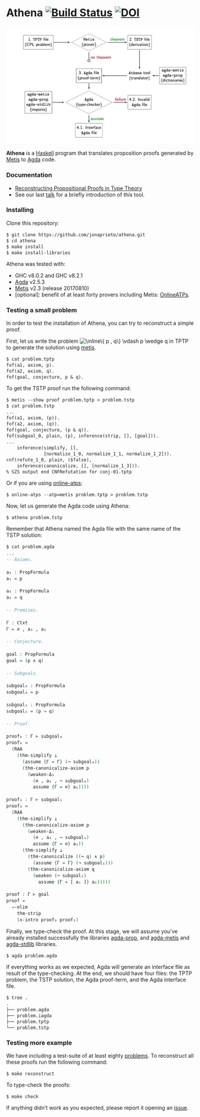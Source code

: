 <h1>Athena <a href="https://travis-ci.org/jonaprieto/athena"><img src="https://travis-ci.org/jonaprieto/athena.svg?branch=master" alt="Build Status"></a> <a href="https://zenodo.org/badge/latestdoi/85713337"><img src="https://zenodo.org/badge/85713337.svg" alt="DOI"></a></h1>
<p><img src="https://raw.githubusercontent.com/jonaprieto/athena/master/slides/diagram.png" alt="diagram"></p>
<p><strong>Athena</strong> is a <a href="http://www.haskell.org">Haskell</a> program that translates
proposition proofs generated by <a href="http://github.com/gilith/metis">Metis</a> to <a href="http://github.com/agda/agda">Agda</a> code.</p>
<h3>Documentation</h3>
<ul>
<li><a href="https://github.com/jonaprieto/athena/files/1425065/Prieto-Cubides.-.2017.-.Reconstructing.Propositional.Proofs.in.Type.Theory.pdf">Reconstructing Propositional Proofs in Type Theory</a></li>
<li>See our last <a href="https://github.com/jonaprieto/athena/raw/master/slides/Jonathan-Proof-Reconstruction.pdf">talk</a> for a briefly introduction of this tool.</li>
</ul>
<h3>Installing</h3>
<p>Clone this repository:</p>
<pre><code>$ git clone https://github.com/jonaprieto/athena.git
$ cd athena
$ make install
$ make install-libraries
</code></pre>
<p>Athena was tested with:</p>
<ul>
<li>GHC v8.0.2 and GHC v8.2.1</li>
<li><a href="http://github.com/agda/agda">Agda</a> v2.5.3</li>
<li><a href="http://github.com/gilith/metis">Metis</a> v2.3 (release 20170810)</li>
<li>[optional]: benefit of at least forty provers including Metis: <a href="http://github.com/jonaprieto/online-atps">OnlineATPs</a>.</li>
</ul>
<h3>Testing a small problem</h3>
<p>In order to test the installation of Athena, you can try to reconstruct a simple proof.</p>
<p>First, let us write the problem <img src="https://tex.s2cms.ru/svg/%5Cinline%5C%7B%20p%20%2C%20q%5C%7D%20%5Cvdash%20p%20%5Cwedge%20q" alt="\inline\{ p , q\} \vdash p \wedge q" /> in TPTP to generate the solution using <a href="http://github.com/gilith/metis">metis</a>.</p>
<pre><code>$ cat problem.tptp
fof(a1, axiom, p).
fof(a2, axiom, q).
fof(goal, conjecture, p &amp; q).
</code></pre>
<p>To get the TSTP proof run the following command:</p>
<pre><code>$ metis --show proof problem.tptp &gt; problem.tstp
$ cat problem.tstp
...
fof(a1, axiom, (p)).
fof(a2, axiom, (q)).
fof(goal, conjecture, (p &amp; q)).
fof(subgoal_0, plain, (p), inference(strip, [], [goal])).
...
    inference(simplify, [],
              [normalize_1_0, normalize_1_1, normalize_1_2])).
cnf(refute_1_0, plain, ($false),
    inference(canonicalize, [], [normalize_1_3])).
% SZS output end CNFRefutation for conj-01.tptp
</code></pre>
<p>Or if you are using <a href="http://github.com/jonaprieto/online-atps">online-atps</a>:</p>
<pre><code>$ online-atps --atp=metis problem.tptp &gt; problem.tstp
</code></pre>
<p>Now, let us generate the Agda code using Athena:</p>
<pre><code>$ athena problem.tstp
</code></pre>
<p>Remember that Athena named the Agda file with the same name of the TSTP solution:</p>

```agda
$ cat problem.agda
...
-- Axioms.

a₁ : PropFormula
a₁ = p

a₂ : PropFormula
a₂ = q

-- Premises.

Γ : Ctxt
Γ = ∅ , a₁ , a₂

-- Conjecture.

goal : PropFormula
goal = (p ∧ q)

-- Subgoals.

subgoal₀ : PropFormula
subgoal₀ = p

subgoal₁ : PropFormula
subgoal₁ = (p ⇒ q)

-- Proof.

proof₀ : Γ ⊢ subgoal₀
proof₀ =
  (RAA
    (thm-simplify ⊥
      (assume {Γ = Γ} (¬ subgoal₀))
      (thm-canonicalize-axiom p
        (weaken-Δ₁
          (∅ , a₂ , ¬ subgoal₀)
          assume {Γ = ∅} a₁))))

proof₁ : Γ ⊢ subgoal₁
proof₁ =
  (RAA
    (thm-simplify ⊥
      (thm-canonicalize-axiom p
        (weaken-Δ₁
          (∅ , a₂ , ¬ subgoal₁)
          assume {Γ = ∅} a₁))
      (thm-simplify ⊥
        (thm-canonicalize ((¬ q) ∧ p)
          (assume {Γ = Γ} (¬ subgoal₁)))
        (thm-canonicalize-axiom q
          (weaken (¬ subgoal₁)
            assume {Γ = [ a₁ ]} a₂)))))

proof : Γ ⊢ goal
proof =
  ⇒-elim
    thm-strip
    (∧-intro proof₀ proof₁)
```

<p>Finally, we type-check the proof. At this stage, we will assume you’ve already
installed successfully the libraries <a href="http://github.com/jonaprieto/agda-prop">agda-prop</a>, and <a href="http://github.com/jonaprieto/agda-metis">agda-metis</a> and
<a href="http://github.com/agda/agda-stdlib">agda-stdlib</a> libraries.</p>
<pre><code class="language-agda">$ agda problem.agda
</code></pre>
<p>If everything works as we expected, Agda will generate an interface file as
result of the type-checking. At the end, we should have four files: the TPTP
problem, the TSTP solution, the Agda proof-term, and the Agda interface file.</p>
<pre><code>$ tree .
.
├── problem.agda
├── problem.iagda
├── problem.tptp
└── problem.tstp
</code></pre>
<h3>Testing more example</h3>
<p>We have including a test-suite of at least eighty <a href="http://github.com/jonaprieto/prop-pack">problems</a>.
To reconstruct all these proofs run the following command:</p>
<pre><code>$ make reconstruct
</code></pre>
<p>To type-check the proofs:</p>
<pre><code>$ make check
</code></pre>
<p>If anything didn’t work as you expected, please report it
opening an <a href="http://github.com/jonaprieto/athena/issues/new">issue</a>.</p>
